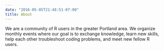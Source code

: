 ```yaml
---
date: "2016-05-05T21:48:51-07:00"
title: About
---
```


We are a community of R users in the greater Portland area. We organize monthly events where our goal is to exchange knowledge, learn new skills, help each other troubleshoot coding problems, and meet new fellow R users.
